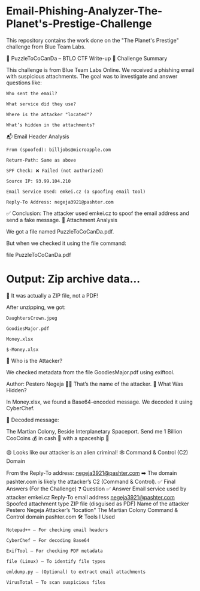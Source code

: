 # Email-Phishing-Analyzer-The-Planet's-Prestige-Challenge
This repository contains the work done on the "The Planet's Prestige" challenge from Blue Team Labs.

🧩 PuzzleToCoCanDa – BTLO CTF Write-up
🚀 Challenge Summary

This challenge is from Blue Team Labs Online. We received a phishing email with suspicious attachments. The goal was to investigate and answer questions like:

    Who sent the email?

    What service did they use?

    Where is the attacker "located"?

    What’s hidden in the attachments?

📬 Email Header Analysis

    From (spoofed): billjobs@microapple.com

    Return-Path: Same as above

    SPF Check: ❌ Failed (not authorized)

    Source IP: 93.99.104.210

    Email Service Used: emkei.cz (a spoofing email tool)

    Reply-To Address: negeja3921@pashter.com

✅ Conclusion: The attacker used emkei.cz to spoof the email address and send a fake message.
📁 Attachment Analysis

We got a file named PuzzleToCoCanDa.pdf.

But when we checked it using the file command:

file PuzzleToCoCanDa.pdf
# Output: Zip archive data...

🧠 It was actually a ZIP file, not a PDF!

After unzipping, we got:

    DaughtersCrown.jpeg

    GoodiesMajor.pdf

    Money.xlsx

    $-Money.xlsx

📄 Who is the Attacker?

We checked metadata from the file GoodiesMajor.pdf using exiftool.

Author: Pestero Negeja
🧑‍💻 That’s the name of the attacker.
🧪 What Was Hidden?

In Money.xlsx, we found a Base64-encoded message.
We decoded it using CyberChef.

📝 Decoded message:

The Martian Colony, Beside Interplanetary Spaceport.
Send me 1 Billion CooCoins 💰 in cash 🤑 with a spaceship 🚀

😄 Looks like our attacker is an alien criminal!
🕸️ Command & Control (C2) Domain

From the Reply-To address: negeja3921@pashter.com
➡️ The domain pashter.com is likely the attacker’s C2 (Command & Control).
✅ Final Answers (For the Challenge)
❓ Question	✅ Answer
Email service used by attacker	emkei.cz
Reply-To email address	negeja3921@pashter.com
Spoofed attachment type	ZIP file (disguised as PDF)
Name of the attacker	Pestero Negeja
Attacker’s "location"	The Martian Colony
Command & Control domain	pashter.com
🛠️ Tools I Used

    Notepad++ – For checking email headers

    CyberChef – For decoding Base64

    ExifTool – For checking PDF metadata

    file (Linux) – To identify file types

    emldump.py – (Optional) to extract email attachments

    VirusTotal – To scan suspicious files
